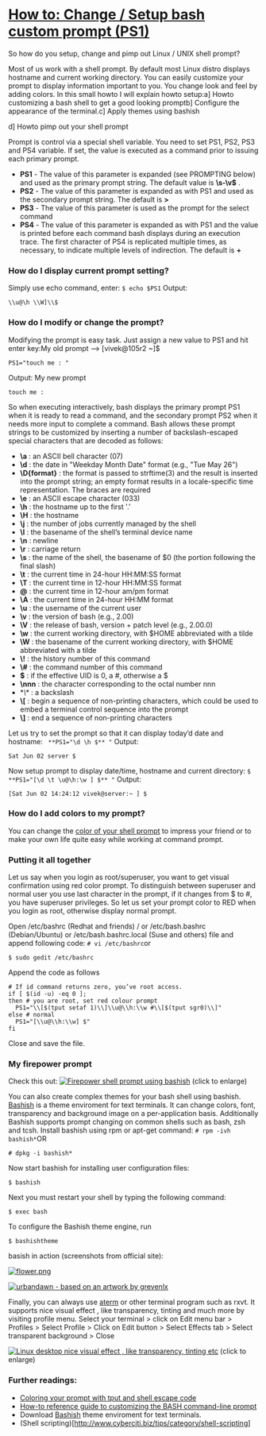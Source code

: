 # [How to: Change / Setup bash custom prompt (PS1)](http://www.cyberciti.biz/tips/howto-linux-unix-bash-shell-setup-prompt.html)

So how do you setup, change and pimp out Linux / UNIX shell prompt?

Most of us work with a shell prompt. By default most Linux distro displays hostname and current working directory. You can easily customize your prompt to display information important to you. You change look and feel by adding colors. In this small howto I will explain howto setup:a] Howto customizing a bash shell to get a good looking promptb] Configure the appearance of the terminal.c] Apply themes using bashish

d] Howto pimp out your shell prompt

Prompt is control via a special shell variable. You need to set PS1, PS2, PS3 and PS4 variable. If set, the value is executed as a command prior to issuing each primary prompt.

  *  **PS1** \- The value of this parameter is expanded (see PROMPTING below) and used as the primary prompt string. The default value is **\s-\v\$** .
  *  **PS2** \- The value of this parameter is expanded as with PS1 and used as the secondary prompt string. The default is **>**
  *  **PS3** \- The value of this parameter is used as the prompt for the select command
  *  **PS4** \- The value of this parameter is expanded as with PS1 and the value is printed before each command bash displays during an execution trace. The first character of PS4 is replicated multiple times, as necessary, to indicate multiple levels of indirection. The default is **+**



### How do I display current prompt setting?

Simply use echo command, enter:
`$ echo $PS1`
Output:


    \\u@\h \\W]\\$

### How do I modify or change the prompt?

Modifying the prompt is easy task. Just assign a new value to PS1 and hit enter key:My old prompt --> [vivek@105r2 ~]$

`PS1="touch me : "`


Output: My new prompt


    touch me :

So when executing interactively, bash displays the primary prompt PS1 when it is ready to read a command, and the secondary prompt PS2 when it needs more input to complete a command. Bash allows these prompt strings to be customized by inserting a number of backslash-escaped special characters that are decoded as follows:

  *  **\a** : an ASCII bell character (07)
  *  **\d** : the date in "Weekday Month Date" format (e.g., "Tue May 26")
  *  **\D{format}** : the format is passed to strftime(3) and the result is inserted into the prompt string; an empty format results in a locale-specific time representation. The braces are required
  *  **\e** : an ASCII escape character (033)
  *  **\h** : the hostname up to the first '.'
  *  **\H** : the hostname
  *  **\j** : the number of jobs currently managed by the shell
  *  **\l** : the basename of the shell’s terminal device name
  *  **\n** : newline
  *  **\r** : carriage return
  *  **\s** : the name of the shell, the basename of $0 (the portion following the final slash)
  *  **\t** : the current time in 24-hour HH:MM:SS format
  *  **\T** : the current time in 12-hour HH:MM:SS format
  *  **\@** : the current time in 12-hour am/pm format
  *  **\A** : the current time in 24-hour HH:MM format
  *  **\u** : the username of the current user
  *  **\v** : the version of bash (e.g., 2.00)
  *  **\V** : the release of bash, version + patch level (e.g., 2.00.0)
  *  **\w** : the current working directory, with $HOME abbreviated with a tilde
  *  **\W** : the basename of the current working directory, with $HOME abbreviated with a tilde
  *  **\\!** : the history number of this command
  *  **\\#** : the command number of this command
  *  **\$** : if the effective UID is 0, a #, otherwise a $
  *  **\nnn** : the character corresponding to the octal number nnn
  *  **\\\** : a backslash
  *  **\\[** : begin a sequence of non-printing characters, which could be used to embed a terminal control sequence into the prompt
  *  **\\]** : end a sequence of non-printing characters



Let us try to set the prompt so that it can display today’d date and hostname:
` **PS1="\d \h $** "`
Output:


    Sat Jun 02 server $

Now setup prompt to display date/time, hostname and current directory:
`$ **PS1="[\d \t \u@\h:\w ] $** "`
Output:


    [Sat Jun 02 14:24:12 vivek@server:~ ] $

### How do I add colors to my prompt?

You can change the [color of your shell prompt](http://www.cyberciti.biz/faq/bash-shell-change-the-color-of-my-shell-prompt-under-linux-or-unix/) to impress your friend or to make your own life quite easy while working at command prompt.

### Putting it all together

Let us say when you login as root/superuser, you want to get visual confirmation using red color prompt. To distinguish between superuser and normal user you use last character in the prompt, if it changes from $ to #, you have superuser privileges. So let us set your prompt color to RED when you login as root, otherwise display normal prompt.

Open /etc/bashrc (Redhat and friends) / or /etc/bash.bashrc (Debian/Ubuntu) or /etc/bash.bashrc.local (Suse and others) file and append following code:
`# vi /etc/bashrc`or

`$ sudo gedit /etc/bashrc`


Append the code as follows


    # If id command returns zero, you’ve root access.
    if [ $(id -u) -eq 0 ];
    then # you are root, set red colour prompt
      PS1="\\[$(tput setaf 1)\\]\\u@\\h:\\w #\\[$(tput sgr0)\\]"
    else # normal
      PS1="[\\u@\\h:\\w] $"
    fi

Close and save the file.

### My firepower prompt

Check this out:
[![Firepower shell prompt using bashish](http://www.cyberciti.biz/tips/wp-content/uploads/2007/06/firepower-prompt.jpg)](http://www.cyberciti.biz/tips/wp-content/uploads/2007/06/firepower-prompt.jpg)
(click to enlarge)

You can also create complex themes for your bash shell using bashish. [Bashish](http://bashish.sourceforge.net/) is a theme enviroment for text terminals. It can change colors, font, transparency and background image on a per-application basis. Additionally Bashish supports prompt changing on common shells such as bash, zsh and tcsh. Install bashish using rpm or apt-get command:
`# rpm -ivh bashish*`OR

`# dpkg -i bashish*`

Now start bashish for installing user configuration files:

`$ bashish`

Next you must restart your shell by typing the following command:

`$ exec bash`

To configure the Bashish theme engine, run

`$ bashishtheme`

basish in action (screenshots from official site):

[![flower.png](http://www.cyberciti.biz/tips/wp-content/uploads/2007/06/flower.thumbnail.png)](http://www.cyberciti.biz/tips/wp-content/uploads/2007/06/flower.png)

[![urbandawn - based on an artwork by grevenlx](http://www.cyberciti.biz/tips/wp-content/uploads/2007/06/urbandawn.thumbnail.png)](http://www.cyberciti.biz/tips/wp-content/uploads/2007/06/urbandawn.png)

Finally, you can always use [aterm](http://www.afterstep.org/aterm.php) or other terminal program such as rxvt. It supports nice visual effect , like transparency, tinting and much more by visiting profile menu. Select your terminal > click on Edit menu bar > Profiles > Select Profile > Click on Edit button > Select Effects tab > Select transparent background > Close

[![Linux desktop nice visual effect , like transparency, tinting etc](http://www.cyberciti.biz/tips/wp-content/uploads/2007/06/mydesktop-thumb-desltop-transparency.png)](http://www.cyberciti.biz/tips/wp-content/uploads/2007/06/mydesktop.png)
(click to enlarge)

### Further readings:

* [Coloring your prompt with tput and shell escape code](http://www.cyberciti.biz/faq/bash-shell-change-the-color-of-my-shell-prompt-under-linux-or-unix/)
* [How-to reference guide to customizing the BASH command-line prompt](http://tldp.org/HOWTO/Bash-Prompt-HOWTO/)
* Download [Bashish](http://bashish.sourceforge.net/) theme enviroment for text terminals.
* (Shell scripting)[http://www.cyberciti.biz/tips/category/shell-scripting]
